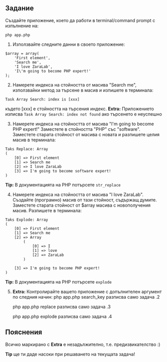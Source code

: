 ## Задание

Създайте приложение, което да работи в terminal/command prompt с изпълнение на:
```
php app.php
```

1) Използвайте следните данни в своето приложение:
```
$array = array(
    'First element',
    'Search me',
    'I love ZaraLab',
    'I\'m going to become PHP expert!'
);
```

2) Намерете индекса на стойността от масива "Search me", използвайки метод
за търсене в масив и изпишете в терминала:
```
Task Array Search: index is [xxx]
```
където [xxx] е стойността на търсения индекс. **Extra:** Приложението изписва `Task Array Search: index not found` ако търсенето е неуспешно

3) Намерете индекса на стойността от масива "I'm going to become PHP expert!"
Заместете в стойността "PHP" със "software". Заместете старата стойност от масива с новата
и разпишете целия масив в терминала:
```
Taks Replace: Array
(
    [0] => First element
    [1] => Search me
    [2] => I love ZaraLab
    [3] => I'm going to become software expert!
)
```
**Tip:** В документацията на PHP потърсете `str_replace`

4) Намерете индекса на стойността от масива "I love ZaraLab". Създайте (програмно) масив от тази стойност, съдържащ думите. Заместете старата стойност от $array масива с новополучения масив. Разпишете в терминала:
```
Taks Explode: Array
(
    [0] => First element
    [1] => Search me
    [2] => Array
        (
            [0] => I
            [1] => love
            [2] => ZaraLab
        )

    [3] => I'm going to become PHP expert!
)
```
**Tip:** В документацията на PHP потърсете `explode`

5) **Extra:** Контролирайте вашето приложение с допълнителен аргумент по следния начин:
    php app.php search_key
разписва само задача .2

    php app.php replace
разписва само задача .3

    php app.php explode
разписва само задача .4

## Пояснения

Всичко маркирано с **Extra** е незадължително, т.е. предизвикателство :)

**Tip** ще ти даде насоки при решаването на текущата задача!
